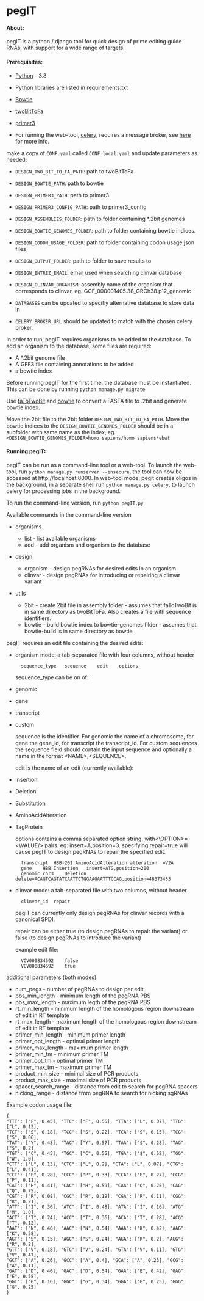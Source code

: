 # pegIT

#### About:
pegIT is a python / django tool for quick design of prime editing guide RNAs,
with support for a wide range of targets.

#### Prerequisites:
- [Python](https://www.python.org/download/) - 3.8
- Python libraries are listed in requirements.txt


- [Bowtie](http://bowtie-bio.sourceforge.net/index.shtml "Bowtie")
- [twoBitToFa](http://hgdownload.soe.ucsc.edu/admin/exe/ "twoBitToFa")
- [primer3](http://primer3.sourceforge.net "primer3")

- For running the web-tool, [celery](https://docs.celeryproject.org), requires a message broker, see [here](https://docs.celeryproject.org/en/stable/getting-started/first-steps-with-celery.html#first-steps) for more info.

make a copy of `CONF.yaml` called `CONF_local.yaml` and update parameters as needed:
- `DESIGN_TWO_BIT_TO_FA_PATH`: path to twoBitToFa
- `DESIGN_BOWTIE_PATH`: path to bowtie
- `DESIGN_PRIMER3_PATH`: path to primer3
- `DESIGN_PRIMER3_CONFIG_PATH`: path to primer3_config
- `DESIGN_ASSEMBLIES_FOLDER`: path to folder containing *.2bit genomes
- `DESIGN_BOWTIE_GENOMES_FOLDER`: path to folder containing bowtie indices. 
- `DESIGN_CODON_USAGE_FOLDER`: path to folder containing codon usage json files
- `DESIGN_OUTPUT_FOLDER`: path to folder to save results to
- `DESIGN_ENTREZ_EMAIL`: email used when searching clinvar database
- `DESIGN_CLINVAR_ORGANISM`: assembly name of the organism that corresponds to clinvar, eg. GCF_000001405.38_GRCh38.p12_genomic

- `DATABASES` can be updated to specifiy alternative database to store data in
- `CELERY_BROKER_URL` should be updated to match with the chosen celery broker.

In order to run, pegIT requires organisms to be added to the database. To add an organism to the database, some files are required:
- A *.2bit genome file
- A GFF3 file containing annotations to be added
- a bowtie index

Before running pegIT for the first time, the database must be instantiated. This can be done by running `python manage.py migrate`

Use [faToTwoBit](http://hgdownload.soe.ucsc.edu/admin/exe/ "faToTwoBit") and [bowtie](http://bowtie-bio.sourceforge.net/manual.shtml#the-bowtie-build-indexer) to convert a FASTA file to .2bit and generate bowtie index.

Move the 2bit file to the 2bit folder `DESIGN_TWO_BIT_TO_FA_PATH`. Move the bowtie indices to the `DESIGN_BOWTIE_GENOMES_FOLDER` should be in a subfolder with same name as the index, eg. `<DESIGN_BOWTIE_GENOMES_FOLDER>homo sapiens/homo sapiens*ebwt`

#### Running pegIT:

pegIT can be run as a command-line tool or a web-tool. To launch the web-tool, run `python manage.py runserver --insecure`, the tool can now be accessed at http://localhost:8000. In web-tool mode, pegit creates oligos in the background, in a separate shell run `python manage.py celery`, to launch celery for processing jobs in the background.


To run the command-line version, run `python pegIT.py`

Available commands in the command-line version
- organisms
    * list - list available organisms
    * add - add organism and organism to the database
    
- design
    * organism - design pegRNAs for desired edits in an organism
    * clinvar - design pegRNAs for introducing or repairing a clinvar variant
    
- utils
    * 2bit - create 2bit file in assembly folder - assumes that faToTwoBit is in same directory as twoBitToFa. Also creates a file with sequence identifiers.
    * bowtie - build bowtie index to bowtie-genomes filder - assumes that bowtie-build is in same directory as bowtie

pegIT requires an edit file containing the desired edits:
- organism mode: a tab-separated file with four columns, without header

        sequence_type	sequence	edit	options
    sequence_type can be on of:
- genomic
- gene
- transcript
- custom

    sequence is the identifier. For genomic the name of a chromosome, for gene the gene_id, for transcript the transcript_id. For custom sequences the sequence field should contain the input sequence and optionally a name in the format \<NAME\>,\<SEQUENCE\>.

    edit is the name of an edit (currently available):
- Insertion
- Deletion
- Substitution
- AminoAcidAlteration
- TagProtein

    options contains a comma separated option string, with<\OPTION\>=<\VALUE/> pairs. eg: insert=A,position=3. specifying repair=true will cause pegIT to design pegRNAs to repair the specified edit.
    
        transcript	HBB-201	AminoAcidAlteration	alteration  =V2A
        gene	HBB	Insertion	insert=ATG,position=200
        genomic	chr3	Deletion	delete=ACAGTCAGTATCAATTCTGGAAGAATTTCCAG,position=46373453

- clinvar mode: a tab-separated file with two columns, without header

        clinvar_id	repair
    
    pegIT can currently only design pegRNAs for clinvar records with a canonical SPDI.
    
    repair can be either true (to design pegRNAs to repair the variant) or false (to design pegRNAs to introduce the variant)
    
    example edit file:
        
        VCV000834692	false
        VCV000834692	true
        
additional parameters (both modes):
- num_pegs - number of pegRNAs to design per edit
- pbs_min_length - minimum length of the pegRNA PBS
- pbs_max_length - maximum legth of the pegRNA PBS
- rt_min_length - minimum length of the homologous region downstream of edit in RT template
- rt_max_length - maximum length of the homologous region downstream of edit in RT template
- primer_min_length - minimum primer length
- primer_opt_length - optimal primer length
- primer_max_length - maximum primer length
- primer_min_tm - minimum primer TM
- primer_opt_tm - optimal primer TM
- primer_max_tm - maximum primer TM
- product_min_size - minimal size of PCR products
- product_max_size - maximal size of PCR products
- spacer_search_range - distance from edit to search for pegRNA spacers
- nicking_range - distance from pegRNA to search for nicking sgRNAs

Example codon usage file:
    
    {
    "TTT": ["F", 0.45], "TTC": ["F", 0.55], "TTA": ["L", 0.07], "TTG": ["L", 0.13],
    "TCT": ["S", 0.18], "TCC": ["S", 0.22], "TCA": ["S", 0.15], "TCG": ["S", 0.06],
    "TAT": ["Y", 0.43], "TAC": ["Y", 0.57], "TAA": ["$", 0.28], "TAG": ["$", 0.2],
    "TGT": ["C", 0.45], "TGC": ["C", 0.55], "TGA": ["$", 0.52], "TGG": ["W", 1.0],
    "CTT": ["L", 0.13], "CTC": ["L", 0.2], "CTA": ["L", 0.07], "CTG": ["L", 0.41],
    "CCT": ["P", 0.28], "CCC": ["P", 0.33], "CCA": ["P", 0.27], "CCG": ["P", 0.11],
    "CAT": ["H", 0.41], "CAC": ["H", 0.59], "CAA": ["Q", 0.25], "CAG": ["Q", 0.75],
    "CGT": ["R", 0.08], "CGC": ["R", 0.19], "CGA": ["R", 0.11], "CGG": ["R", 0.21],
    "ATT": ["I", 0.36], "ATC": ["I", 0.48], "ATA": ["I", 0.16], "ATG": ["M", 1.0],
    "ACT": ["T", 0.24], "ACC": ["T", 0.36], "ACA": ["T", 0.28], "ACG": ["T", 0.12],
    "AAT": ["N", 0.46], "AAC": ["N", 0.54], "AAA": ["K", 0.42], "AAG": ["K", 0.58],
    "AGT": ["S", 0.15], "AGC": ["S", 0.24], "AGA": ["R", 0.2], "AGG": ["R", 0.2],
    "GTT": ["V", 0.18], "GTC": ["V", 0.24], "GTA": ["V", 0.11], "GTG": ["V", 0.47],
    "GCT": ["A", 0.26], "GCC": ["A", 0.4], "GCA": ["A", 0.23], "GCG": ["A", 0.11],
    "GAT": ["D", 0.46], "GAC": ["D", 0.54], "GAA": ["E", 0.42], "GAG": ["E", 0.58],
    "GGT": ["G", 0.16], "GGC": ["G", 0.34], "GGA": ["G", 0.25], "GGG": ["G", 0.25]
    }
